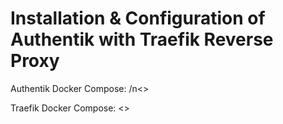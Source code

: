 # Installation & Configuration of Authentik with Traefik Reverse Proxy

Authentik Docker Compose:
/n<>

Traefik Docker Compose:
<>

